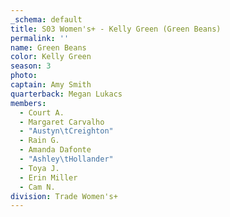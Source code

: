 ```yaml
---
_schema: default
title: S03 Women's+ - Kelly Green (Green Beans)
permalink: ''
name: Green Beans
color: Kelly Green
season: 3
photo:
captain: Amy Smith
quarterback: Megan Lukacs
members:
  - Court A.
  - Margaret Carvalho
  - "Austyn\tCreighton"
  - Rain G.
  - Amanda Dafonte
  - "Ashley\tHollander"
  - Toya J.
  - Erin Miller
  - Cam N.
division: Trade Women's+
---
```

